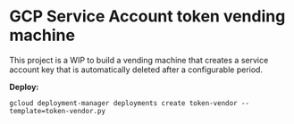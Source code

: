 GCP Service Account token vending machine
==========

This project is a WIP to build a vending machine that creates a service account key that is automatically deleted after a configurable period.

**Deploy:**

```gcloud deployment-manager deployments create token-vendor --template=token-vendor.py```
